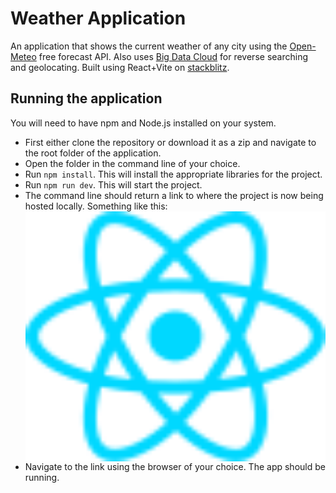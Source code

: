# Weather Application

An application that shows the current weather of any city using the [Open-Meteo](https://open-meteo.com/en/docs) free forecast API. Also uses [Big Data Cloud](https://www.bigdatacloud.com/) for reverse searching and geolocating. Built using React+Vite on [stackblitz](https://stackblitz.com/).

## Running the application

You will need to have npm and Node.js installed on your system.  

- First either clone the repository or download it as a zip and navigate to the root folder of the application.
- Open the folder in the command line of your choice.
- Run `npm install`. This will install the appropriate libraries for the project.
- Run `npm run dev`. This will start the project.
- The command line should return a link to where the project is now being hosted locally. Something like this:
  <img src="./src/assets/react.svg" alt="img" align="right" width="560px" height="400px">
- Navigate to the link using the browser of your choice. The app should be running.

